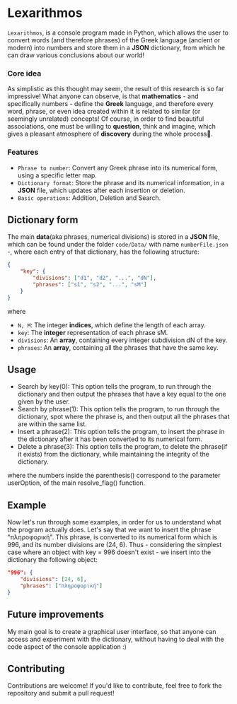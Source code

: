 # Lexarithmos

`Lexarithmos`, is a console program made in Python, which allows the user to convert words (and therefore phrases) of the Greek language (ancient or modern) into numbers and store them in a **JSON** dictionary, from which he can draw various conclusions about our world!

### Core idea

As simplistic as this thought may seem, the result of this research is so far impressive! What anyone can observe, is that **mathematics** - and specifically numbers - define the **Greek** language, and therefore every word, phrase, or even idea created within it is related to similar (or seemingly unrelated) concepts! Of course, in order to find beautiful associations, one must be willing to **question**, think and imagine, which gives a pleasant atmosphere of **discovery** during the whole process🙂.

### Features

 * `Phrase to number`: Convert any Greek phrase into its numerical form, using a specific letter map.
 * `Dictionary format`: Store the phrase and its numerical information, in a **JSON** file, which updates after each insertion or deletion.
 * `Basic operations`: Addition, Deletion and Search.

## Dictionary form

The main **data**(aka phrases, numerical divisions) is stored in a **JSON** file, which can be found under the folder `code/Data/` with name `numberFile.json` -, where each entry of that dictionary, has the following structure:

```json
{
    "key": {
        "divisions": ["d1", "d2", "...", "dN"],
        "phrases": ["s1", "s2", "...", "sM"]
    }
}
```

where

 * `N, M`: The integer **indices**, which define the length of each array.
 * `key`: The **integer** representation of each phrase sM.
 * `divisions`: An **array**, containing every integer subdivision dN of the key.
 * `phrases`: An **array**, containing all the phrases that have the same key.

## Usage

 * Search by key(0): This option tells the program, to run through the dictionary and then output the phrases that have a key equal to the one given by the user.
 * Search by phrase(1): This option tells the program, to run through the dictionary, spot where the phrase is, and then output all the phrases that are within the same list.
 * Insert a phrase(2): This option tells the program, to insert the phrase in the dictionary after it has been converted to its numerical form.
 * Delete a phrase(3): This option tells the program, to delete the phrase(if it exists) from the dictionary, while maintaining the integrity of the dictionary.

where the numbers inside the parenthesis() correspond to the parameter userOption, of the main resolve_flag() function.

## Example

Now let's run through some examples, in order for us to understand what the program actually does. Let's say that we want to insert the phrase "πληροφορική". This phrase, is converted to its numerical form which is 996, and its number divisions are (24, 6). Thus - considering the simplest case where an object with key = 996 doesn't exist - we insert into the dictionary the following object:

```json
"996": {
    "divisions": [24, 6],
    "phrases": ["πληροφορική"]
}
```

## Future improvements

My main goal is to create a graphical user interface, so that anyone can access and experiment with the dictionary, without having to deal with the code aspect of the console application :)

## Contributing

Contributions are welcome! If you'd like to contribute, feel free to fork the repository and submit a pull request!
